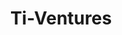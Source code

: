 ---
layout: firm_page
title: "Ti-Ventures"
id: "tiventures.ch"
permalink: "/tiventurestiventures.ch/"
website: "https://tiventures.ch"
offices: "Lugano (Switzerland)"
investment_stages: "Seed, Series A"
portfolio_companies: "4bases, 99 Technologies, Artificialy, BigOmics, Hoxell, DAC Systems, Delvitech, Hive Power, Femtoprint, Gain Therapeutics, IBI, LifeLike, Sailogy, Stagend, XFarm"
portfolio_link: "https://tiventures.ch/#our-portfolio"
investment_markets: "Life science, Medical, High-tech, IT"
founded_year: "2016"
description: "Ti-Ventures is a seed investment fund owned by the Fondazione Centenario Banca Stato investing in early-stage companies with innovative technologies and high growth potential, principally in southern Switzerland. It focuses on life science, medical, high-tech, and IT sectors and provides hands-on support to its portfolio companies."
linkedin: "https://www.linkedin.com/company/tiventure"
twitter: ""
instagram: ""
team_page: ""
investor_type: "Venture Capital"
crunchbase: "https://www.crunchbase.com/organization/ti-ventures"
pitchbook: ""

# SEO Optimization
meta_title: "Ti-Ventures - VC Firm - projectstartups.com"
meta_description: "Ti-Ventures, Ti-Ventures is a seed investment fund owned by the Fondazione Centenario Banca Stato investing in early-stage companies with innovative technologies a..."
meta_keywords: "Ti-Ventures, Life science, Medical, High-tech, IT, VC firm, venture capital, startup investor, projectstartups.com"
canonical_url: "https://vc.projectstartups.com/tiventurestiventures.ch/"
---